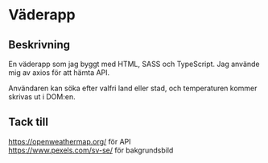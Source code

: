 # Väderapp
## Beskrivning
En väderapp som jag byggt med HTML, SASS och TypeScript. Jag använde mig av axios för att hämta API. 

Användaren kan söka efter valfri land eller stad, och temperaturen kommer skrivas ut i DOM:en.

## Tack till
https://openweathermap.org/ för API
<br>
https://www.pexels.com/sv-se/ för bakgrundsbild
